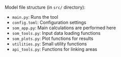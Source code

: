 Model file structure (in ```src/``` directory):

- ```main.py```: Runs the tool
- ```config.toml```: Configuration settings
- ```som_app.py```: Main calculations are performed here
- ```som_tools.py```: Input data loading functions
- ```som_plots.py```: Plot functions for results
- ```utilities.py```: Small utility functions
- ```api_tools.py```: Functions for linking areas
